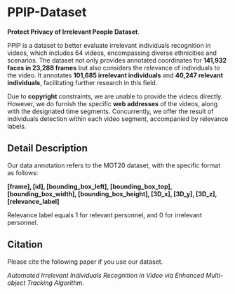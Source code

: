 # PPIP-Dataset

**Protect Privacy of Irrelevant People Dataset**.

PPIP is a dataset to better evaluate irrelevant individuals recognition in videos, which includes 64 videos, encompassing diverse ethnicities and scenarios. The dataset not only provides annotated coordinates for **141,932 faces in 23,288 frames** but also considers the relevance of individuals to the video. It annotates **101,685 irrelevant individuals** and **40,247 relevant individuals**, facilitating further research in this field.

Due to **copyright** constraints, we are unable to provide the videos directly. However, we do furnish the specific **web addresses** of the videos, along with the designated time segments. Concurrently, we offer the result of individuals detection within each video segment, accompanied by relevance labels.



## Detail Description

Our data annotation refers to the MOT20 dataset, with the specific format as follows:

**[frame], [id], [bounding_box_left], [bounding_box_top], [bounding_box_width], [bounding_box_height], [3D_x], [3D_y], [3D_z], [relevance_label]**

Relevance label equals 1 for relevant personnel, and 0 for irrelevant personnel.





## Citation

Please cite the following paper if you use our dataset.

*Automated Irrelevant Individuals Recognition in Video via Enhanced Multi-object Tracking Algorithm.*

